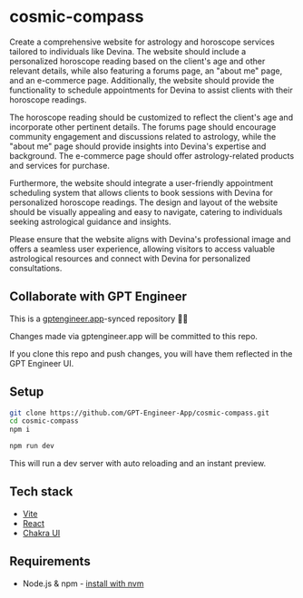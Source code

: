 # cosmic-compass

Create a comprehensive website for astrology and horoscope services tailored to individuals like Devina. The website should include a personalized horoscope reading based on the client's age and other relevant details, while also featuring a forums page, an "about me" page, and an e-commerce page. Additionally, the website should provide the functionality to schedule appointments for Devina to assist clients with their horoscope readings.

The horoscope reading should be customized to reflect the client's age and incorporate other pertinent details. The forums page should encourage community engagement and discussions related to astrology, while the "about me" page should provide insights into Devina's expertise and background. The e-commerce page should offer astrology-related products and services for purchase.

Furthermore, the website should integrate a user-friendly appointment scheduling system that allows clients to book sessions with Devina for personalized horoscope readings. The design and layout of the website should be visually appealing and easy to navigate, catering to individuals seeking astrological guidance and insights.

Please ensure that the website aligns with Devina's professional image and offers a seamless user experience, allowing visitors to access valuable astrological resources and connect with Devina for personalized consultations.

## Collaborate with GPT Engineer

This is a [gptengineer.app](https://gptengineer.app)-synced repository 🌟🤖

Changes made via gptengineer.app will be committed to this repo.

If you clone this repo and push changes, you will have them reflected in the GPT Engineer UI.

## Setup

```sh
git clone https://github.com/GPT-Engineer-App/cosmic-compass.git
cd cosmic-compass
npm i
```

```sh
npm run dev
```

This will run a dev server with auto reloading and an instant preview.

## Tech stack

- [Vite](https://vitejs.dev/)
- [React](https://react.dev/)
- [Chakra UI](https://chakra-ui.com/)

## Requirements

- Node.js & npm - [install with nvm](https://github.com/nvm-sh/nvm#installing-and-updating)
